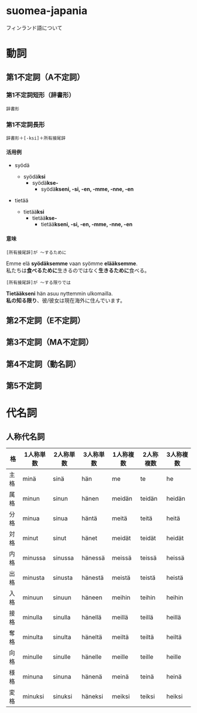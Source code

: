 # suomea-japania

フィンランド語について

# 動詞

## 第1不定詞（A不定詞）

### 第1不定詞短形（辞書形）
    辞書形

### 第1不定詞長形
    辞書形＋[-ksi]＋所有接尾辞

#### 活用例
- syödä
  - syödä**ksi**
    - syödä**kse-**
      - syödä**kseni, -si, -en, -mme, -nne, -en**

- tietää
  - tietää**ksi**
    - tietää**kse-**
      - tietää**kseni, -si, -en, -mme, -nne, -en**


#### 意味
    [所有接尾辞]が 〜するために

Emme elä **syödäksemme** vaan syömme **elääksemme**.  
私たちは**食べるために**生きるのではなく**生きるために**食べる。

    [所有接尾辞]が 〜する限りでは

**Tietääkseni** hän asuu nyttemmin ulkomailla.  
**私の知る限り**、彼/彼女は現在海外に住んでいます。

## 第2不定詞（E不定詞）


## 第3不定詞（MA不定詞）

## 第4不定詞（動名詞）

## 第5不定詞


# 代名詞

## 人称代名詞
|格|1人称単数|2人称単数|3人称単数|1人称複数|2人称複数|3人称複数|
|----|----|----|----|----|----|----|
|主格|minä|sinä|hän|me|te|he|
|属格|minun|sinun|hänen|meidän|teidän|heidän|
|分格|minua|sinua|häntä|meitä|teitä|heitä|
|対格|minut|sinut|hänet|meidät|teidät|heidät|
|内格|minussa|sinussa|hänessä|meissä|teissä|heissä|
|出格|minusta|sinusta|hänestä|meistä|teistä|heistä|
|入格|minuun|sinuun|häneen|meihin|teihin|heihin|
|接格|minulla|sinulla|hänellä|meillä|teillä|heillä|
|奪格|minulta|sinulta|häneltä|meiltä|teiltä|heiltä|
|向格|minulle|sinulle|hänelle|meille|teille|heille|
|様格|minuna|sinuna|hänenä|meinä|teinä|heinä|
|変格|minuksi|sinuksi|häneksi|meiksi|teiksi|heiksi|





